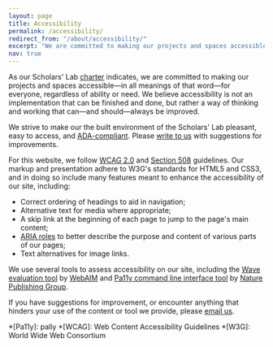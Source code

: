 ```yaml
---
layout: page
title: Accessibility
permalink: /accessibility/
redirect_from: "/about/accessibility/"
excerpt: "We are committed to making our projects and spaces accessible&mdash;in all meanings of that word&mdash;for everyone, regardless of ability or need. We believe accessibility is not an implementation that can be finished and done, but rather a way of thinking and working that can&mdash;and should&mdash;always be improved."
nav: true
---
```


As our Scholars' Lab [charter](/charter/) indicates, we are committed to making our projects and spaces accessible&mdash;in all meanings of that word&mdash;for everyone, regardless of ability or need. We believe accessibility is not an implementation that can be finished and done, but rather a way of thinking and working that can&mdash;and should&mdash;always be improved.

We strive to make our the built environment of the Scholars' Lab pleasant, easy to access, and [ADA-compliant](http://www.ada.gov/). Please [write to us](mailto:scholarslab@virginia.edu) with suggestions for improvements.

For this website, we follow [WCAG 2.0](http://www.w3.org/WAI/WCAG20/quickref/) and [Section 508](http://www.section508.gov/) guidelines. Our markup and presentation adhere to W3G's standards for HTML5 and CSS3, and in doing so include many features meant to enhance the accessibility of our site, including:
	
  * Correct ordering of headings to aid in navigation;
  * Alternative text for media where appropriate;
  * A skip link at the beginning of each page to jump to the page's main content;
  * [ARIA roles](http://www.w3.org/TR/wai-aria/roles) to better describe the purpose and content of various parts of our pages;
  * Text alternatives for image links.

We use several tools to assess accessibility on our site, including the [Wave evaluation tool](http://wave.webaim.org/) by [WebAIM](http://webaim.org) and [Pa11y command line interface tool](http://pa11y.org/) by [Nature Publishing Group](https://github.com/nature).

If you have suggestions for improvement, or encounter anything that hinders your use of the content or tool we provide, please [email us](mailto:scholarslab@virginia.edu).

*[Pa11y]: pally
*[WCAG]: Web Content Accessibility Guidelines
*[W3G]: World Wide Web Consortium
